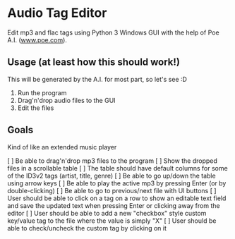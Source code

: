 # Audio Tag Editor

Edit mp3 and flac tags using Python 3 Windows GUI with the help of Poe A.I. (www.poe.com).

## Usage (at least how this should work!)

This will be generated by the A.I. for most part, so let's see :D

1. Run the program
2. Drag'n'drop audio files to the GUI
3. Edit the files

## Goals

Kind of like an extended music player

[ ] Be able to drag'n'drop mp3 files to the program
[ ] Show the dropped files in a scrollable table
[ ] The table should have default columns for some of the ID3v2 tags (artist, title, genre)
[ ] Be able to go up/down the table using arrow keys
[ ] Be able to play the active mp3 by pressing Enter (or by double-clicking)
[ ] Be able to go to previous/next file with UI buttons
[ ] User should be able to click on a tag on a row to show an editable text field and save the updated text when pressing Enter or clicking away from the editor
[ ] User should be able to add a new "checkbox" style custom key/value tag to the file where the value is simply "X"
[ ] User should be able to check/uncheck the custom tag by clicking on it

